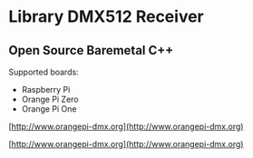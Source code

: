 # Library DMX512 Receiver
## Open Source Baremetal C++

Supported boards:

* Raspberry Pi 
* Orange Pi Zero
* Orange Pi One

[http://www.orangepi-dmx.org](http://www.orangepi-dmx.org)

[http://www.orangepi-dmx.org](http://www.orangepi-dmx.org)
